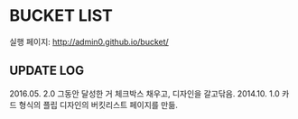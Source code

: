 # BUCKET LIST

실행 페이지: http://admin0.github.io/bucket/




## UPDATE LOG
2016.05. 2.0 그동안 달성한 거 체크박스 채우고, 디자인을 갈고닦음.
2014.10. 1.0 카드 형식의 플립 디자인의 버킷리스트 페이지를 만듦.
